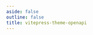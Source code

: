 ```yaml
---
aside: false
outline: false
title: vitepress-theme-openapi
---
```


<script setup lang="ts">
import { useRoute, useData } from 'vitepress'
import { useOpenapi } from 'vitepress-theme-openapi'
import spec from '../../public/bolivia/openapi.json'

const route = useRoute()

const { isDark } = useData()

const openapi = useOpenapi()
openapi.setSpec(spec)

const operationId = route.data.params.operationId
</script>

<OAOperation :operationId="operationId" :isDark="isDark"></OAOperation>
